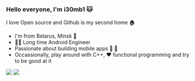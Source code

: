 ### Hello everyone, I'm i30mb1 :cat:

I love Open source and Github is my second home :house:

- I'm from Belarus, Minsk :tokyo_tower:
- 👨‍💻 Long time Android Engineer
- Passionate about building mobile apps :apple: :robot:
- Occassionally, play around with C++, :heart: functional programming and try to be good at it

![](https://github-readme-stats.vercel.app/api?username=i30mb1f&show_icons=true&count_private=true&line_height=40)
![](https://github-readme-stats.vercel.app/api/top-langs/?username=i30mb1f&hide=html)
<!--
**i30mb1/i30mb1** is a ✨ _special_ ✨ repository because its `README.md` (this file) appears on your GitHub profile.

Here are some ideas to get you started:

- 🔭 I’m currently working on ...
- 🌱 I’m currently learning ...
- 👯 I’m looking to collaborate on ...
- 🤔 I’m looking for help with ...
- 💬 Ask me about ...
- 📫 How to reach me: ...
- 😄 Pronouns: ...
- ⚡ Fun fact: ...
-->
